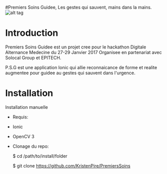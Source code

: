 #Premiers Soins Guidee, Les gestes qui sauvent, mains dans la mains.
![alt tag](https://raw.githubusercontent.com/KristenPire/PremiersSoins/master/Premiers%20Soins%20Guides/resources/icon.png)
# Introduction
Premiers Soins Guidee est un projet cree pour le hackathon Digitale Alternance Medecine du 27-29 Janvier 2017 Organisee en partenariat avec Solocal Group et EPITECH. 

P.S.G est une application Ionic qui allie reconnaicance de forme et realite augmentee pour guidee au gestes qui sauvent dans l'urgence.


# Installation
   Installation manuelle
- Requis:
 - Ionic
 - OpenCV 3
- Clonage du repo:

  $ cd /path/to/install/folder
  
  $ git clone https://github.com/KristenPire/PremiersSoins
